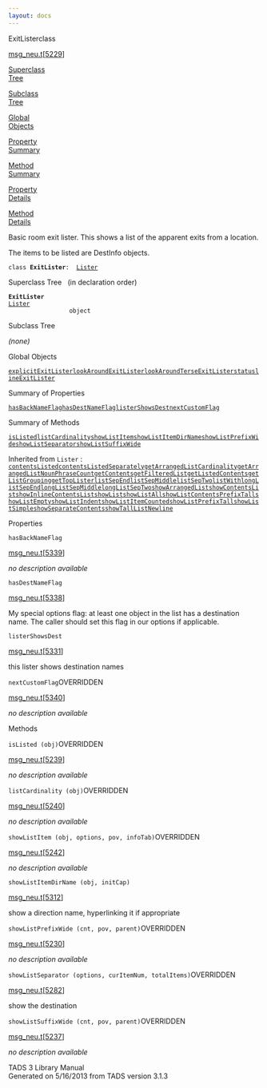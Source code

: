 ```yaml
---
layout: docs
---
```

<span class="title">ExitLister</span><span class="type">class</span>

[msg_neu.t](../file/msg_neu.t.html)\[[5229](../source/msg_neu.t.html#5229)\]

[Superclass  
Tree](#_SuperClassTree_)

[Subclass  
Tree](#_SubClassTree_)

[Global  
Objects](#_ObjectSummary_)

[Property  
Summary](#_PropSummary_)

[Method  
Summary](#_MethodSummary_)

[Property  
Details](#_Properties_)

[Method  
Details](#_Methods_)

<div class="fdesc">

Basic room exit lister. This shows a list of the apparent exits from a
location.

The items to be listed are DestInfo objects.

`class `**`ExitLister`**` :   `[`Lister`](../object/Lister.html)

</div>

<span id="_SuperClassTree_"></span>

<div class="mjhd">

<span class="hdln">Superclass Tree</span>   (in declaration order)

</div>

**`ExitLister`**  
[`Lister`](../object/Lister.html)  
`                 object`  
<span id="_SubClassTree_"></span>

<div class="mjhd">

<span class="hdln">Subclass Tree</span>  

</div>

*(none)* <span id="_ObjectSummary_"></span>

<div class="mjhd">

<span class="hdln">Global Objects</span>  

</div>

[`explicitExitLister`](../object/explicitExitLister.html)[`lookAroundExitLister`](../object/lookAroundExitLister.html)[`lookAroundTerseExitLister`](../object/lookAroundTerseExitLister.html)[`statuslineExitLister`](../object/statuslineExitLister.html)
<span id="_PropSummary_"></span>

<div class="mjhd">

<span class="hdln">Summary of Properties</span>  

</div>

[`hasBackNameFlag`](#hasBackNameFlag)[`hasDestNameFlag`](#hasDestNameFlag)[`listerShowsDest`](#listerShowsDest)[`nextCustomFlag`](#nextCustomFlag)



<span id="_MethodSummary_"></span>

<div class="mjhd">

<span class="hdln">Summary of Methods</span>  

</div>

[`isListed`](#isListed)[`listCardinality`](#listCardinality)[`showListItem`](#showListItem)[`showListItemDirName`](#showListItemDirName)[`showListPrefixWide`](#showListPrefixWide)[`showListSeparator`](#showListSeparator)[`showListSuffixWide`](#showListSuffixWide)

Inherited from `Lister` :  
[`contentsListed`](../object/Lister.html#contentsListed)[`contentsListedSeparately`](../object/Lister.html#contentsListedSeparately)[`getArrangedListCardinality`](../object/Lister.html#getArrangedListCardinality)[`getArrangedListNounPhraseCount`](../object/Lister.html#getArrangedListNounPhraseCount)[`getContents`](../object/Lister.html#getContents)[`getFilteredList`](../object/Lister.html#getFilteredList)[`getListedContents`](../object/Lister.html#getListedContents)[`getListGrouping`](../object/Lister.html#getListGrouping)[`getTopLister`](../object/Lister.html#getTopLister)[`listSepEnd`](../object/Lister.html#listSepEnd)[`listSepMiddle`](../object/Lister.html#listSepMiddle)[`listSepTwo`](../object/Lister.html#listSepTwo)[`listWith`](../object/Lister.html#listWith)[`longListSepEnd`](../object/Lister.html#longListSepEnd)[`longListSepMiddle`](../object/Lister.html#longListSepMiddle)[`longListSepTwo`](../object/Lister.html#longListSepTwo)[`showArrangedList`](../object/Lister.html#showArrangedList)[`showContentsList`](../object/Lister.html#showContentsList)[`showInlineContentsList`](../object/Lister.html#showInlineContentsList)[`showList`](../object/Lister.html#showList)[`showListAll`](../object/Lister.html#showListAll)[`showListContentsPrefixTall`](../object/Lister.html#showListContentsPrefixTall)[`showListEmpty`](../object/Lister.html#showListEmpty)[`showListIndent`](../object/Lister.html#showListIndent)[`showListItemCounted`](../object/Lister.html#showListItemCounted)[`showListPrefixTall`](../object/Lister.html#showListPrefixTall)[`showListSimple`](../object/Lister.html#showListSimple)[`showSeparateContents`](../object/Lister.html#showSeparateContents)[`showTallListNewline`](../object/Lister.html#showTallListNewline)

<span id="_Properties_"></span>

<div class="mjhd">

<span class="hdln">Properties</span>  

</div>

<span id="hasBackNameFlag"></span>

`hasBackNameFlag`

[msg_neu.t](../file/msg_neu.t.html)\[[5339](../source/msg_neu.t.html#5339)\]

<div class="desc">

*no description available*

</div>

<span id="hasDestNameFlag"></span>

`hasDestNameFlag`

[msg_neu.t](../file/msg_neu.t.html)\[[5338](../source/msg_neu.t.html#5338)\]

<div class="desc">

My special options flag: at least one object in the list has a
destination name. The caller should set this flag in our options if
applicable.

</div>

<span id="listerShowsDest"></span>

`listerShowsDest`

[msg_neu.t](../file/msg_neu.t.html)\[[5331](../source/msg_neu.t.html#5331)\]

<div class="desc">

this lister shows destination names

</div>

<span id="nextCustomFlag"></span>

`nextCustomFlag`<span class="rem">OVERRIDDEN</span>

[msg_neu.t](../file/msg_neu.t.html)\[[5340](../source/msg_neu.t.html#5340)\]

<div class="desc">

*no description available*

</div>

<span id="_Methods_"></span>

<div class="mjhd">

<span class="hdln">Methods</span>  

</div>

<span id="isListed"></span>

`isListed (obj)`<span class="rem">OVERRIDDEN</span>

[msg_neu.t](../file/msg_neu.t.html)\[[5239](../source/msg_neu.t.html#5239)\]

<div class="desc">

*no description available*

</div>

<span id="listCardinality"></span>

`listCardinality (obj)`<span class="rem">OVERRIDDEN</span>

[msg_neu.t](../file/msg_neu.t.html)\[[5240](../source/msg_neu.t.html#5240)\]

<div class="desc">

*no description available*

</div>

<span id="showListItem"></span>

`showListItem (obj, options, pov, infoTab)`<span class="rem">OVERRIDDEN</span>

[msg_neu.t](../file/msg_neu.t.html)\[[5242](../source/msg_neu.t.html#5242)\]

<div class="desc">

*no description available*

</div>

<span id="showListItemDirName"></span>

`showListItemDirName (obj, initCap)`

[msg_neu.t](../file/msg_neu.t.html)\[[5312](../source/msg_neu.t.html#5312)\]

<div class="desc">

show a direction name, hyperlinking it if appropriate

</div>

<span id="showListPrefixWide"></span>

`showListPrefixWide (cnt, pov, parent)`<span class="rem">OVERRIDDEN</span>

[msg_neu.t](../file/msg_neu.t.html)\[[5230](../source/msg_neu.t.html#5230)\]

<div class="desc">

*no description available*

</div>

<span id="showListSeparator"></span>

`showListSeparator (options, curItemNum, totalItems)`<span class="rem">OVERRIDDEN</span>

[msg_neu.t](../file/msg_neu.t.html)\[[5282](../source/msg_neu.t.html#5282)\]

<div class="desc">

show the destination

</div>

<span id="showListSuffixWide"></span>

`showListSuffixWide (cnt, pov, parent)`<span class="rem">OVERRIDDEN</span>

[msg_neu.t](../file/msg_neu.t.html)\[[5237](../source/msg_neu.t.html#5237)\]

<div class="desc">

*no description available*

</div>

<div class="ftr">

TADS 3 Library Manual  
Generated on 5/16/2013 from TADS version 3.1.3

</div>
